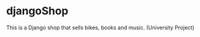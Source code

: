 djangoShop
==========

This is a Django shop that sells bikes, books and music. (University Project)
